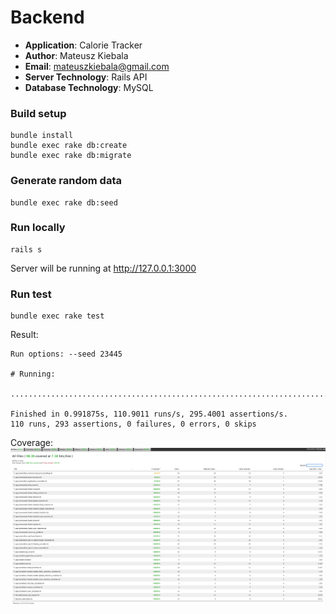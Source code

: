 # Backend
- **Application**: Calorie Tracker
- **Author**: Mateusz Kiebala
- **Email**: mateuszkiebala@gmail.com
- **Server Technology**: Rails API
- **Database Technology**: MySQL

### Build setup
```
bundle install
bundle exec rake db:create
bundle exec rake db:migrate
```

### Generate random data
```
bundle exec rake db:seed
```

### Run locally
```
rails s
```
Server will be running at http://127.0.0.1:3000

### Run test
```
bundle exec rake test
```

Result:
```
Run options: --seed 23445

# Running:

..............................................................................................................

Finished in 0.991875s, 110.9011 runs/s, 295.4001 assertions/s.
110 runs, 293 assertions, 0 failures, 0 errors, 0 skips
```

Coverage:
![alt text](coverage/img.png "Coverage")